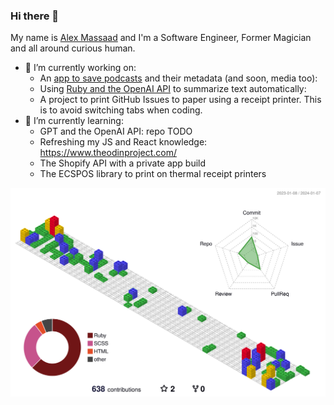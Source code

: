 ### Hi there 👋

My name is [Alex Massaad](https://www.massaad.ca/) and I'm a Software Engineer, Former Magician and all around curious human.

- 🔭 I’m currently working on:
  - An [app to save podcasts](https://github.com/amassaad/podcast_vault) and their metadata (and soon, media too): 
  - Using [Ruby and the OpenAI API](https://github.com/amassaad/honey-ai-shrunk-the-kids) to summarize text automatically: 
  - A project to print GitHub Issues to paper using a receipt printer. This is to avoid switching tabs when coding.
- 🌱 I’m currently learning:
  - GPT and the OpenAI API: repo TODO
  - Refreshing my JS and React knowledge: https://www.theodinproject.com/
  - The Shopify API with a private app build
  - The ECSPOS library to print on thermal receipt printers


![](./profile-3d-contrib/profile-gitblock.svg)

<!--
**amassaad/amassaad** is a ✨ _special_ ✨ repository because its `README.md` (this file) appears on your GitHub profile.

Here are some ideas to get you started:

- 🔭 I’m currently working on ...
- 🌱 I’m currently learning ...
- 👯 I’m looking to collaborate on ...
- 🤔 I’m looking for help with ...
- 💬 Ask me about ...
- 📫 How to reach me: ...
- 😄 Pronouns: ...
- ⚡ Fun fact: ...
-->
